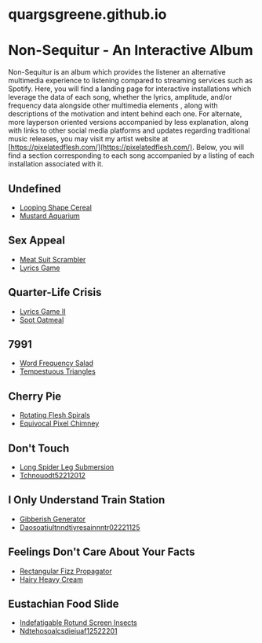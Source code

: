 # quargsgreene.github.io

Non-Sequitur - An Interactive Album
===================================

Non-Sequitur is an album which provides the listener an alternative multimedia experience to listening compared to streaming services such as Spotify. 
Here, you will find a landing page for interactive installations which leverage the data of each song, whether the lyrics, amplitude, and/or 
frequency data alongside other multimedia elements , along with descriptions of the motivation and intent behind each one. For alternate, more layperson oriented versions accompanied by less explanation, along with links to other social media platforms and updates regarding traditional music releases, 
you may visit my artist website at [https://pixelatedflesh.com/](https://pixelatedflesh.com/). Below, you will find a section corresponding to each song accompanied by a listing of each installation associated with it.

Undefined
---------
* [Looping Shape Cereal](https://quargsgreene.github.io/Looping-Shape-Cereal/)
* [Mustard Aquarium](https://quargsgreene.github.io/Mustard-Aquarium/)

Sex Appeal
----------
* [Meat Suit Scrambler](https://quargsgreene.github.io/meat-suit-scrambler/dist/index.html)
* [Lyrics Game](https://quargsgreene.github.io/Lyrics-Game/)

Quarter-Life Crisis
-------------------

* [Lyrics Game II](https://quargsgreene.github.io/Lyrics-Game-II/)
* [Soot Oatmeal](https://quargsgreene.github.io/Soot-Oatmeal/)

7991
----

* [Word Frequency Salad](https://quargsgreene.github.io/word-frequency-salad/)
* [Tempestuous Triangles](https://quargsgreene.github.io/tempestuous-triangles/)

Cherry Pie
----------

* [Rotating Flesh Spirals](https://quargsgreene.github.io/rotating-flesh-spirals/)
* [Equivocal Pixel Chimney](https://quargsgreene.github.io/equivocal-pixel-chimney/dist/index.html)

Don't Touch
-----------
* [Long Spider Leg Submersion](https://quargsgreene.github.io/long-spider-leg-submersion/)
* [Tchnouodt52212012](https://quargsgreene.github.io/tchnouodt52212012/)

I Only Understand Train Station
-------------------------------
* [Gibberish Generator](https://quargsgreene.github.io/gibberish-generator/)
* [Daosoatiultnndtiyresainnntr02221125](https://quargsgreene.github.io/daosoatiultnndtiyresainnntr02221125/)

Feelings Don't Care About Your Facts
------------------------------------

* [Rectangular Fizz Propagator](https://quargsgreene.github.io/rectangular-fizz-propagator/)
* [Hairy Heavy Cream](https://quargsgreene.github.io/hairy-heavy-cream/)

Eustachian Food Slide
---------------------
* [Indefatigable Rotund Screen Insects](https://quargsgreene.github.io/indefatigable-rotund-screen-insects/)
* [Ndtehosoalcsdieiuaf12522201](https://quargsgreene.github.io/ndtehosoalcsdieiuaf12522201/)

